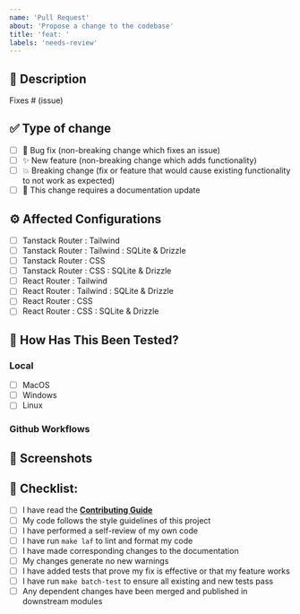 ```yaml
---
name: 'Pull Request'
about: 'Propose a change to the codebase'
title: 'feat: '
labels: 'needs-review'
---
```


## 🚀 Description

<!--
Please include a summary of the change and which issue is fixed.
Please also include relevant motivation and context.
List any dependencies that are required for this change.
-->

Fixes # (issue)

## ✅ Type of change

- [ ] 🐛 Bug fix (non-breaking change which fixes an issue)
- [ ] ✨ New feature (non-breaking change which adds functionality)
- [ ] 💥 Breaking change (fix or feature that would cause existing functionality to not work as expected)
- [ ] 📝 This change requires a documentation update

## ⚙️ Affected Configurations

- [ ] Tanstack Router : Tailwind
- [ ] Tanstack Router : Tailwind : SQLite & Drizzle
- [ ] Tanstack Router : CSS
- [ ] Tanstack Router : CSS : SQLite & Drizzle
- [ ] React Router : Tailwind
- [ ] React Router : Tailwind : SQLite & Drizzle
- [ ] React Router : CSS
- [ ] React Router : CSS : SQLite & Drizzle

## 🧪 How Has This Been Tested?

<!--
Please describe the tests that you ran to verify your changes.
Provide instructions so we can reproduce.
-->

### Local

- [ ] MacOS
- [ ] Windows
- [ ] Linux

### Github Workflows

<!--
These should run / fail automatically
-->

## 📸 Screenshots

<!-- Add screenshots to illustrate your changes if relevant. -->

## 📜 Checklist:

- [ ] I have read the [**Contributing Guide**](../CONTRIBUTING.md)
- [ ] My code follows the style guidelines of this project
- [ ] I have performed a self-review of my own code
- [ ] I have run `make laf` to lint and format my code
- [ ] I have made corresponding changes to the documentation
- [ ] My changes generate no new warnings
- [ ] I have added tests that prove my fix is effective or that my feature works
- [ ] I have run `make batch-test` to ensure all existing and new tests pass
- [ ] Any dependent changes have been merged and published in downstream modules
